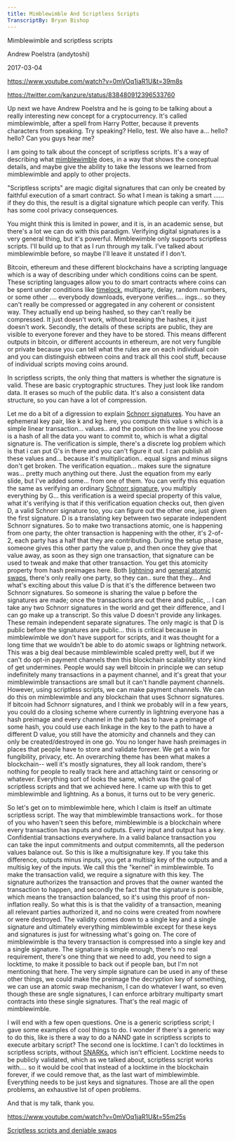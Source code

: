```yaml
---
title: Mimblewimble And Scriptless Scripts
TranscriptBy: Bryan Bishop
---
```


Mimblewimble and scriptless scripts

Andrew Poelstra (andytoshi)

2017-03-04

<https://www.youtube.com/watch?v=0mVOq1jaR1U&t=39m8s>

<https://twitter.com/kanzure/status/838480912396533760>

Up next we have Andrew Poelstra and he is going to be talking about a really interesting new concept for a cryptocurrency. It's called mimblewimble, after a spell from Harry Potter, because it prevents characters from speaking. Try speaking? Hello, test. We also have a... hello? hello? Can you guys hear me?

I am going to talk about the concept of scriptless scripts. It's a way of describing what <a href="http://diyhpl.us/wiki/transcripts/sf-bitcoin-meetup/2016-11-21-mimblewimble/">mimblewimble</a> does, in a way that shows the conceptual details, and maybe give the ability to take the lessons we learned from mimblewimble and apply to other projects.

"Scriptless scripts" are magic digital signatures that can only be created by faithful execution of a smart contract. So what I mean is taking a smart ...... if they do this, the result is a digital signature which people can verify. This has some cool privacy consequences.

You might think this is limited in power, and it is, in an academic sense, but there's a lot we can do with this paradigm. Verifying digital signatures is a very general thing, but it's powerful. Mimblewimble only supports scriptless scripts. I'll build up to that as I run through my talk. I've talked about mimblewimble before, so maybe I'll leave it unstated if I don't.

Bitcoin, ethereum and these different blockchains have a scripting language which is a way of describing under which conditions coins can be spent. These scripting languages allow you to do smart contracts where coins can be spent under conditions like <a href="https://en.bitcoin.it/wiki/Timelock">timelock</a>, multiparty, delay, random numbers, or some other .... everybody downloads, everyone verifies.... ings... so they can't really be compressed or aggregated in any coherent or consistent way. They actually end up being hashed, so they can't really be compressed. It just doesn't work, without breaking the hashes, it just doesn't work. Secondly, the details of these scripts are public, they are visible to everyone forever and they have to be stored. This means different outputs in bitcoin, or different accounts in ethereum, are not very fungible or private because you can tell what the rules are on each individual coin and you can distinguish ebtween coins and track all this cool stuff, because of individual scripts moving coins around.

In scriptless scripts, the only thing that matters is whether the signature is valid. These are basic cryptographic structures. They just look like random data. It erases so much of the public data. It's also a consistent data structure, so you can have a lot of compression.

Let me do a bit of a digression to explain <a href="http://diyhpl.us/wiki/transcripts/scalingbitcoin/milan/schnorr-signatures/">Schnorr signatures</a>. You have an ephemeral key pair, like k and kg here, you compute this value s which is a simple linear transaction... values.. and the position on the line you choose is a hash of all the data you want to commit to, which is what a digital signature is. The verification is simple, there's a discrete log problem which is that i can put G's in there and you can't figure it out. I can publish all these values and... because it's multiplication.. equal signs and minus siigns don't get broken. The verification equation... makes sure the signature was... pretty much anything out there. Just the equation from my early slide, but I've added some... from one of them. You can verify this equation the same as verifying an ordinary <a href="http://diyhpl.us/wiki/transcripts/blockchain-protocol-analysis-security-engineering/2018/schnorr-signatures-for-bitcoin-challenges-opportunities/">Schnorr signature</a>, you multiply everything by G... this verification is a weird special property of this value, what it's verifying is that if this verification equation checks out, then given D, a valid Schnorr signature too, you can figure out the other one, just given the first signature. D is a translating key between two separate independent Schnorr signatures. So to make two transactions atomic, one is happening from one party, the ohter transaction is happening with the other, it's 2-of-2, each party has a half that they are contributing. During the setup phase, someone gives this other party the value p, and then once they give that value away, as soon as they sign one transaction, that signature can be used to tweak and make that other transaction. You get this atomicity property from hash preimages here. Both <a href="https://lightning.network/">lightning</a> and <a href="https://en.bitcoin.it/wiki/Atomic_cross-chain_trading">general atomic swaps</a>, there's only really one party, so they can.. sure that they... And what's exciting about this value D is that it's the difference between two Schnorr signatures. So someone is sharing the value p before the signatures are made; once the transactions are out there and public, .. I can take any two Schnorr signatures in the world and get their difference, and I can go make up a transcript. So this value D doesn't provide any linkages. These remain independent separate signatures. The only magic is that D is public before the signatures are public... this is critical because in mimblewimble we don't have support for scripts, and it was thought for a long time that we wouldn't be able to do atomic swaps or lightning network. This was a big deal because mimblewimble scaled pretty well, but if we can't do opt-in payment channels then this blockchain scalability story kind of get undermines. People would say well bitcoin in principle we can setup indefinitely many transactions in a payment channel, and it's great that your mimblewimble transactions are small but it can't handle payment channels. However, using scriptless scripts, we can make payment channels. We can do this on mimblewimble and any blockchain that uses Schnorr signatures. If bitcoin had Schnorr signatures, and I think we probably will in a few years, you could do a closing scheme where currently in lightning everyone has a hash preimage and every channel in the path has to have a preimage of some hash, you could use each linkage in the key to the path to have a different D value, you still have the atomicity and channels and they can only be created/destroyed in one go. You no longer have hash preimages in places that people have to store and validate forever. We get a win for fungibility, privacy, etc. An overarching theme has been what makes a blockchain-- well it's mostly signatures, they all look random, there's nothing for people to really track here and attaching taint or censoring or whatever. Everything sort of looks the same, which was the goal of scriptless scripts and that we achieved here. I came up with this to get mimblewimble and lightning. As a bonus, it turns out to be very generic.

So let's get on to mimblewimble here, which I claim is itself an ultimate scriptless script. The way that mimblewimble transactions work.. for those of you who haven't seen this before, mimblewimble is a blockchain where every transaction has inputs and outputs. Every input and output has a key. Confidential transactions everywhere. In a valid balance transaction you can take the input commitments and output commitemnts, all the pederson values balance out. So this is like a multisignature key. If you take this difference, outputs minus inputs, you get a multisig key of the outputs and a multisig key of the inputs. We call this the "kernel" in mimblewimble. To make the transaction valid, we require a signature with this key. The signature authorizes the transaction and proves that the owner wanted the transaction to happen, and secondly the fact that the signature is possible, which means the transaction balanced, so it's using this proof of non-inflation really. So what this is is that the validity of a transaction, meaning all relevant parties authorized it, and no coins were created from nowhere or were destroyed. The validity comes down to a single key and a single signature and ultimately everything mimblewimble except for these keys and signatures is just for witnessing what's going on. The core of mimblewimble is tha tevery transaction is compressed into a single key and a single signature. The signature is simple enough, there's no real requirement, there's one thing that we need to add, you need to sign a locktime, to make it possible to back out if people ban, but I'm not mentioning that here. The very simple signature can be used in any of these other things, we could make the preimage the decryption key of something, we can use an atomic swap mechanism, I can do whatever I want, so even though these are sngle signatures, I can enforce arbitrary multiparty smart contracts into these single signatures. That's the real magic of mimblewimble.

I will end with a few open questions. One is a generic scriptless script; I gave some examples of cool things to do. I wonder if there's a generic way to do this, like is there a way to do a NAND gate in scriptless scripts to execute arbitary script? The second one is locktime. I can't do locktimes in scriptless scripts, without <a href="http://diyhpl.us/diyhpluswiki/transcripts/simons-institute/snarks-and-their-practical-applications/">SNARKs</a>, which isn't efficient. Locktime needs to be publicly validated, which as we talked about, scriptless script works with.... so it would be cool that instead of a locktime in the blockchain forever, if we could remove that, as the last wart of mimblewimble. Everything needs to be just keys and signatures. Those are all the open problems, an exhaustive lst of open problems.

And that is my talk, thank you.

<https://www.youtube.com/watch?v=0mVOq1jaR1U&t=55m25s>

[Scriptless scripts and deniable swaps](https://lists.launchpad.net/mimblewimble/msg00036.html)
